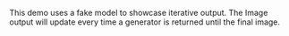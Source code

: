 This demo uses a fake model to showcase iterative output. The Image output will update every time a generator is returned until the final image.